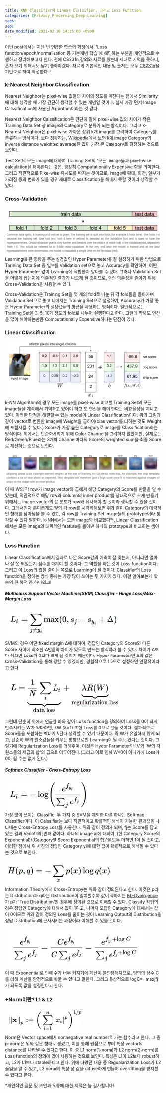 ```yaml
---
title: KNN Classifier와 Linear Classifier, 그리고 Loss Function
categories: [Privacy_Preserving_Deep-Learning]
tags:
seo:
date_modified: 2021-02-16 14:15:00 +0900
---
```


이번 post에서는 지난 번 언급한 학습의 과정에서, 'Loss function/epoch/normalization 등 기본개념 학습'에 해당하는 부분을 개인적으로 수행하고 정리해보고자 한다. 전에 CS231n 강의와 자료를 봤는데 제대로 기억을 못하니, 혼자 보기 위해서도 남겨 놓아야겠다. 자료의 기본적인 내용 및 출처는 모두 [CS231n](https://cs231n.github.io/)을 기반으로 하여 작성한다..!

### k-Nearest Neighbor Classification
Nearest Neighbor는 pixel-wise 값들의 차이의 정도를 따진다는 점에서 Similarity에 대해 생각할 때 가장 간단히 생각할 수 있는 개념일 것이다. 실제 가장 먼저 Image Calssification에 사용된 Algorithm이라는 것 같다.  
  
Nearest Neighbor Calssification은 간단히 말해 pixel-wise 값의 차이가 적은 Training Data Set 상 image의 Category로 분류가 되는 방식이다. 그리고 k-Nearest Neighbor은 pixel-wise 가까운 상위 k개 image를 고려하여 Category를 분류하는 방식이다. 보다 정확히는, [Wikipedia에서 보면](https://en.wikipedia.org/wiki/K-nearest_neighbors_algorithm) k개 image Category의 inverse distance weighted average된 값이 가장 큰 Category로 결정하는 것으로 보인다.  
  
Test Set의 모든 image에 대하여 Training Set의 '모든' image들과 pixel-wise calculation을 해야한다는 것은, 굉장히 Computationally Expensive 함을 의미한다. 그리고 직관적으로 Pixe-wise 유사도를 따지는 것이므로, image에 확대, 회전, 일부가 가려짐 등의 변화가 있을 경우 제대로 Classification을 해내지 못할 것이라 생각할 수 있다.  
  

### Cross-Validation
![Cross-Validation Folds](/assets/img/post/2021-2-16/cross_validation_folds.jpg)
Learning에 큰 영향을 주는 설정값인 Hyper Parameter를 잘 설정하기 위한 방법으로 Tarining Data Set 중 일부를 Validation set으로 놓고 Accuracy를 확인하여, 어떤 Hyper Parameter 값이 Learning에 적합한지 알아볼 수 있다. 그러나 Validation Set을 어떻게 잡는지에 의존적인 결과가 나오게 될 것이므로, 이런 의존성을 줄이기 위해 Cross-Validation을 사용할 수 있다.  
  
Cross-Validation은 Training Set을 몇 개의 fold로 나눈 뒤 각 fold들을 돌아가며 Validation Set으로 놓고 나머지는 Training Set으로 설정하여, Accuracy가 가장 좋은 Hyepr Parameter의 설정값들의 평균을 사용하는 방식이다. 일반적으로는 Training Set을 3, 5, 10개 정도의 fold로 나누어 실행한다고 한다. 그런데 딱봐도 연산을 많이 해야하는만큼 Computationally Expensive하다는 단점이 있다.
  
  
### Linear Classification
![Linear Classifier](/assets/img/post/2021-2-16/linear_classifier.jpg)  
k-NN Algorithm의 경우 모든 image를 pixel-wise 비교할 Training Set의 모든 image들을 계속해서 기억하고 있어야 하고 또 연산을 해야 한다는 비효율성을 지니고 있다. 이러한 단점을 해결할 수 있는 model이 Linear Classification이다. 위의 그림과 같이 vector로 변환한 image에 Weight을 곱하여(bias vector를 더하는 것도 Weight에 포함시킬 수 있다.) Score가 가장 높은 Category로 image를 Classification하는 방식이다. 위에서는 단순화시키기 위해 Color Channel을 고려하지 않았지만, 실제로는 Red/Green/Blue라는 3개의 Channel마다의 Score의 weighted sum을 최종 Score로 계산하는 것으로 보인다.  
  
![Liner Interpretation](/assets/img/post/2021-2-16/linear_interpretation.jpg)  
이 때 W의 각 row가 image vector와 곱해져 해당 Category의 Score를 만듦을 알 수 있는데, 직관적으로 해당 row와 column의 inner product를 상대적으로 크게 만들기 위해서는 image vector의 값 분포가 row와 유사해야 할 것이라 생각할 수 있을 것이다. 그래서인지 흥미롭게도 W의 각 row를 시각화해보면 위와 같이 Category의 대략적인 형태를 담아냄을 볼 수 있고, 각 row를 Training Set image들의 prototype이라 생각할 수 있다 말한다. k-NN에서는 모든 image와 비교했다면, Linear Classification에서는 모든 image의 대략적인 feature를 뽑아낸 하나의 prototype과 비교하는 셈이다.
  
  
### Loss Function
Linear Classification에서 결과로 나온 Score값의 예측이 잘 맞는지, 아니라면 얼마나 잘 못 되었는지 점수를 매겨야 할 것이다. 그 역할을 하는 것이 Loss function이다. 그리고 이 Loss의 값을 줄이는 쪽으로 Learning이 될 것이다. Classifier의 Loss function을 정하는 방식 중에는 가장 많이 쓰이는 두 가지가 있다. 이걸 알아보는게 학습의 큰 목적 중 하나였고!  
  
##### Multicalss Support Vector Machine(SVM) Classifier - Hinge Loss/Max-Margin Loss
![Cross-Validation Folds](/assets/img/post/2021-2-16/SVM.jpg)  
SVM의 경우 어떤 fixed margin Δ에 대하여, 정답인 Category의 Score와 다른 Score 사이에 최소한 Δ만큼의 차이가 있도록 만드는 방식이라 볼 수 있다. 차이가 Δ보다 작으면 Loss가 0보다 크게 될 것이기 때문이다. Hyper Parameter인 Δ의 값은 Cross-Validation을 통해 정할 수 있겠지만, 경험적으로 1.0으로 설정하면 안정적이라고 한다.  
  
![Regularization](/assets/img/post/2021-2-16/regularization.jpg)  
그런데 단순히 위에서 언급한 바와 같이 Loss function을 정의하여 Loss를 0이 되게 만족시키는 W가 있다하면, λW (λ>1) 또한 Loss를 0으로 만들 것이다. 결과적으로 Score들을 포함하는 벡터가 λ된다 생각할 수 있기 때문이다. 즉 W가 유일하지 않게 되고, 단순히 W의 원소값들을 키우는 방향으로만 Learning이 될 수도 있다는 것이다. 그렇기에 Regularization Loss를 더해주며, 이것은 Hyepr Parameter인 'λ'와 'W의 각 원소들의 제곱의 합'의 곱으로 이루어진다.(그리고 이로 인해 W=0이 아니기에 Loss가 0이 될 수는 없게 된다.)  
  
##### Softmax Classifier - Cross-Entropy Loss
![Regularization](/assets/img/post/2021-2-16/soft_max.jpg)  
가장 많이 쓰이는 Classifier 두 가지 중 SVM을 제외한 다른 하나는 Softmax Classifier이다. 이 Calssifier는 보다 직관적이고 확률적인 해석이 가능한 결과값을 나타내는 Cross-Entropy Loss를 사용한다. 위와 같이 정의가 되며, fj는 Score를 담고 있는 결과 Vecotr의 j번째 값이다. 하나의 image xi에 대하여 '(한 Category Score의 Exponential)/(Category별 Score Exponential의 합)'을 모두 더하면 1이 될 것이고, 이러한 점에서 위 사진의 정답인 Category yi에 대한 값이 확률적으로 해석될 수 있다는 것으로 보인다.  
  
![Information Theorical View](/assets/img/post/2021-2-16/KL.jpg)  
Information Theory에서 Cross-Entropy는 위와 같이 정의된다고 한다. 이것은 p라는 Distribution과 q라는 Distribution이 일치할수록 값이 작아지는 [KL-Dviergence](https://en.wikipedia.org/wiki/Kullback%E2%80%93Leibler_divergence)가 p가 'True Distribution'인 경우에 정의된 것으로 이해할 수 있다. Classify 작업의 경우 정답인 Category에 대해서 값이 1이고, 나머지 오답인 Category에 대해서는 값이 0이므로 위와 같이 정의된 Loss를 줄이는 것이 Learning Output의 Distribution을 정답 Distribution에 근사시키는 과정이라 이해할 수 있을 것이다.  
  
![Numeric Stability](/assets/img/post/2021-2-16/numeric.jpg)  
이 때 Exponential로 인해 수가 너무 커지기에 계산이 불안정해지므로, 임의의 상수 C를 더해 계산을 안정적으로 바꿀 수 있다고 말한다. 그리고 통상적으로 logC=−maxjfj가 되도록 값을 설정한다고 한다.  
  
  
### +Norm이란? L1 & L2
![p-norm](/assets/img/post/2021-2-16/p-norm.jpg)  
Norm은 Vector space에서 nonnegative real number로 가는 함수라고 한다. 그 중 p-norm은 위와 같은 형태로 생겼고, 이를 통해 원점으로 부터 특정 vector의 distance를 나타낼 수 있다고 한다. 이 중 L1 norm(1-norm)과 L2 norm(2-norm)를 Loss function의 정의에 많이 사용하는 것으로 보인다. 특성은 L1이 L2보다 robust하고, L2가 L1보다 stable하다고 한다. 위에 나왔던 내용 중 Regualarization Loss가 L2 꼴임을 알 수 있고, L2 norm의 특성 상 값을 difuse하게 만들어 overfitting을 방지할 수 있다고 한다.  
  
  
  
*개인적인 질문 및 조언과 오류에 대한 지적은 늘 감사합니다!